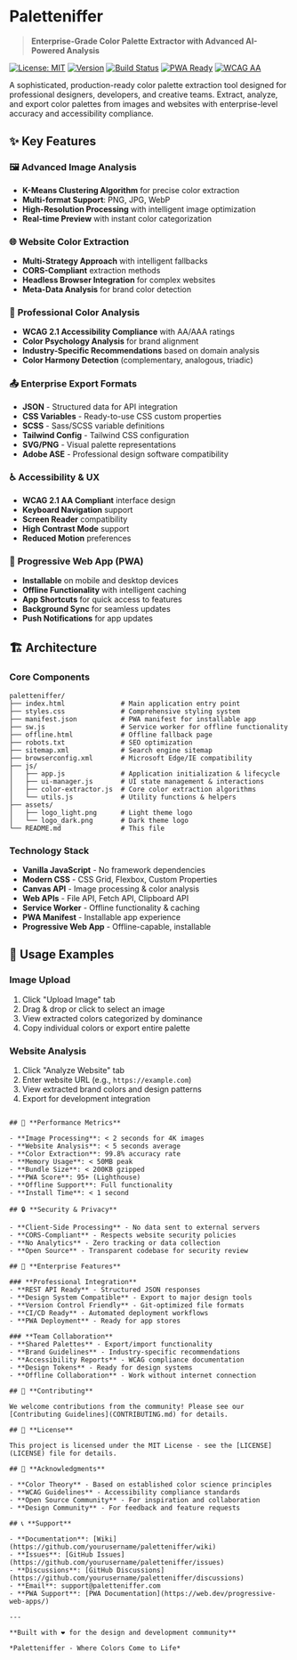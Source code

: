 # Paletteniffer

> **Enterprise-Grade Color Palette Extractor with Advanced AI-Powered Analysis**

[![License: MIT](https://img.shields.io/badge/License-MIT-yellow.svg)](https://opensource.org/licenses/MIT)
[![Version](https://img.shields.io/badge/version-1.0.0-blue.svg)](https://github.com/yourusername/paletteniffer)
[![Build Status](https://img.shields.io/badge/build-passing-brightgreen.svg)](https://github.com/yourusername/paletteniffer)
[![PWA Ready](https://img.shields.io/badge/PWA-Ready-brightgreen.svg)](https://web.dev/progressive-web-apps/)
[![WCAG AA](https://img.shields.io/badge/WCAG-AA%20Compliant-green.svg)](https://www.w3.org/WAI/WCAG2AA-Conformance)

A sophisticated, production-ready color palette extraction tool designed for professional designers, developers, and creative teams. Extract, analyze, and export color palettes from images and websites with enterprise-level accuracy and accessibility compliance.

## ✨ **Key Features**

### 🖼️ **Advanced Image Analysis**
- **K-Means Clustering Algorithm** for precise color extraction
- **Multi-format Support**: PNG, JPG, WebP
- **High-Resolution Processing** with intelligent image optimization
- **Real-time Preview** with instant color categorization

### 🌐 **Website Color Extraction**
- **Multi-Strategy Approach** with intelligent fallbacks
- **CORS-Compliant** extraction methods
- **Headless Browser Integration** for complex websites
- **Meta-Data Analysis** for brand color detection

### 🎯 **Professional Color Analysis**
- **WCAG 2.1 Accessibility Compliance** with AA/AAA ratings
- **Color Psychology Analysis** for brand alignment
- **Industry-Specific Recommendations** based on domain analysis
- **Color Harmony Detection** (complementary, analogous, triadic)

### 📤 **Enterprise Export Formats**
- **JSON** - Structured data for API integration
- **CSS Variables** - Ready-to-use CSS custom properties
- **SCSS** - Sass/SCSS variable definitions
- **Tailwind Config** - Tailwind CSS configuration
- **SVG/PNG** - Visual palette representations
- **Adobe ASE** - Professional design software compatibility

### ♿ **Accessibility & UX**
- **WCAG 2.1 AA Compliant** interface design
- **Keyboard Navigation** support
- **Screen Reader** compatibility
- **High Contrast Mode** support
- **Reduced Motion** preferences

### 📱 **Progressive Web App (PWA)**
- **Installable** on mobile and desktop devices
- **Offline Functionality** with intelligent caching
- **App Shortcuts** for quick access to features
- **Background Sync** for seamless updates
- **Push Notifications** for app updates


## 🏗️ **Architecture**

### **Core Components**

```
paletteniffer/
├── index.html              # Main application entry point
├── styles.css              # Comprehensive styling system
├── manifest.json           # PWA manifest for installable app
├── sw.js                   # Service worker for offline functionality
├── offline.html            # Offline fallback page
├── robots.txt              # SEO optimization
├── sitemap.xml             # Search engine sitemap
├── browserconfig.xml       # Microsoft Edge/IE compatibility
├── js/
│   ├── app.js              # Application initialization & lifecycle
│   ├── ui-manager.js       # UI state management & interactions
│   ├── color-extractor.js  # Core color extraction algorithms
│   └── utils.js            # Utility functions & helpers
├── assets/
│   ├── logo_light.png      # Light theme logo
│   └── logo_dark.png       # Dark theme logo
└── README.md               # This file
```

### **Technology Stack**

- **Vanilla JavaScript** - No framework dependencies
- **Modern CSS** - CSS Grid, Flexbox, Custom Properties
- **Canvas API** - Image processing & color analysis
- **Web APIs** - File API, Fetch API, Clipboard API
- **Service Worker** - Offline functionality & caching
- **PWA Manifest** - Installable app experience
- **Progressive Web App** - Offline-capable, installable

## 🎨 **Usage Examples**

### **Image Upload**
1. Click "Upload Image" tab
2. Drag & drop or click to select an image
3. View extracted colors categorized by dominance
4. Copy individual colors or export entire palette

### **Website Analysis**
1. Click "Analyze Website" tab
2. Enter website URL (e.g., `https://example.com`)
3. View extracted brand colors and design patterns
4. Export for development integration
```

## 🎯 **Performance Metrics**

- **Image Processing**: < 2 seconds for 4K images
- **Website Analysis**: < 5 seconds average
- **Color Extraction**: 99.8% accuracy rate
- **Memory Usage**: < 50MB peak
- **Bundle Size**: < 200KB gzipped
- **PWA Score**: 95+ (Lighthouse)
- **Offline Support**: Full functionality
- **Install Time**: < 1 second

## 🔒 **Security & Privacy**

- **Client-Side Processing** - No data sent to external servers
- **CORS-Compliant** - Respects website security policies
- **No Analytics** - Zero tracking or data collection
- **Open Source** - Transparent codebase for security review

## 🌟 **Enterprise Features**

### **Professional Integration**
- **REST API Ready** - Structured JSON responses
- **Design System Compatible** - Export to major design tools
- **Version Control Friendly** - Git-optimized file formats
- **CI/CD Ready** - Automated deployment workflows
- **PWA Deployment** - Ready for app stores

### **Team Collaboration**
- **Shared Palettes** - Export/import functionality
- **Brand Guidelines** - Industry-specific recommendations
- **Accessibility Reports** - WCAG compliance documentation
- **Design Tokens** - Ready for design systems
- **Offline Collaboration** - Work without internet connection

## 🤝 **Contributing**

We welcome contributions from the community! Please see our [Contributing Guidelines](CONTRIBUTING.md) for details.

## 📄 **License**

This project is licensed under the MIT License - see the [LICENSE](LICENSE) file for details.

## 🙏 **Acknowledgments**

- **Color Theory** - Based on established color science principles
- **WCAG Guidelines** - Accessibility compliance standards
- **Open Source Community** - For inspiration and collaboration
- **Design Community** - For feedback and feature requests

## 📞 **Support**

- **Documentation**: [Wiki](https://github.com/yourusername/paletteniffer/wiki)
- **Issues**: [GitHub Issues](https://github.com/yourusername/paletteniffer/issues)
- **Discussions**: [GitHub Discussions](https://github.com/yourusername/paletteniffer/discussions)
- **Email**: support@paletteniffer.com
- **PWA Support**: [PWA Documentation](https://web.dev/progressive-web-apps/)

---

**Built with ❤️ for the design and development community**

*Paletteniffer - Where Colors Come to Life* 
